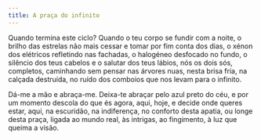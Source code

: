 ```yaml
---
title: A praça do infinito
---
```


Quando termina este ciclo? Quando o teu corpo se fundir com a noite, o brilho das estrelas não mais cessar e tomar por fim conta dos dias, o xénon dos elétricos refletindo nas fachadas, o halogéneo desfocado no fundo, o silêncio dos teus cabelos e o salutar dos teus lábios, nós os dois sós, completos, caminhando sem pensar nas árvores nuas, nesta brisa fria, na calçada destruída, no ruído dos comboios que nos levam para o infinito.

Dá-me a mão e abraça-me. Deixa-te abraçar pelo azul preto do céu, e por um momento descola do que és agora, aqui, hoje, e decide onde queres estar, aqui, na escuridão, na indiferença, no conforto desta apatia, ou longe desta praça, ligada ao mundo real, às intrigas, ao fingimento, à luz que queima a visão.
